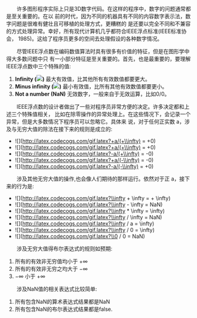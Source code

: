 &emsp;&emsp;许多图形程序实际上只是3D数字代码。在这样的程序中，数字的问题通常都是至关重要的。在以
前的时代，因为不同的机器具有不同的内容数字表示法，数字问题是很难有健壮且可移植的处理方式，更糟糕的
是还要以完全不同和不兼容的方式处理异常。幸好，所有现代计算机几乎都符合IEEE浮点标准(IEEE标准协会，
1985)。这给了程序员更多的空间去处理假设的各种数字情况。

&emsp;&emsp;尽管IEEE浮点数在编码数值算法时具有很多有价值的特征，但是在图形学中得大多数问题中只
有一小部分特征是至关重要的。首先，也是最重要的，要理解IEEE浮点数中三个特殊的值:
 1. __Infinity (![](http://latex.codecogs.com/gif.latex?+\\infty))__ 最大有效值，比其他所有有效数值都要更大。
 2. __Minus infinity (![](http://latex.codecogs.com/gif.latex?-\\infty))__ 最小有效值，比所有其他有效数值都要更小。
 3. __Not a number (NaN)__ 无效数字，一般来自于无效运算，比如0/0。

&emsp;&emsp;IEEE浮点数的设计者做出了一些对程序员非常方便的决定。许多决定都和上述三个特殊值相关，
比如在除零操作的异常处理上。在这些情况下，会记录一个异常，但是大多数情况下程序员可以忽略它。具体来
说，对于任何正实数 a，涉及与无穷大值的除法在接下来的规则是成立的:

- ![](http://latex.codecogs.com/gif.latex?+a/(+\\infty) = +0)
- ![](http://latex.codecogs.com/gif.latex?+a/(+\\infty) = +0)
- ![](http://latex.codecogs.com/gif.latex?-a/(+\\infty) = -0)
- ![](http://latex.codecogs.com/gif.latex?+a/(-\\infty) = -0)
- ![](http://latex.codecogs.com/gif.latex?-a/(-\\infty) = +0)

&emsp;&emsp;涉及其他无穷大值的操作,也会像人们期待的那样运行。依然对于正 a，接下来的行为是:

- ![](http://latex.codecogs.com/gif.latex?\\infty + \\infty = + \infty)
- ![](http://latex.codecogs.com/gif.latex?\\infty - \\infty = NaN)
- ![](http://latex.codecogs.com/gif.latex?\\infty * \\infty = \\infty)
- ![](http://latex.codecogs.com/gif.latex?\\infty / \\infty = NaN)
- ![](http://latex.codecogs.com/gif.latex?\\infty / a = \\infty)
- ![](http://latex.codecogs.com/gif.latex?\\infty / 0 = \\infty)
- ![](http://latex.codecogs.com/gif.latex?\\0 / 0 = NaN)

&emsp;&emsp;涉及无穷大值得布尔表达式的规则如预期:
 1. 所有的有效非无穷值均小于 $+\infty$
 2. 所有的有效非无穷之均大于 $-\infty$
 3. $-\infty$ 小于 $+\infty$

&emsp;&emsp;涉及NaN值的相关表达式比较简单:
 1. 所有包含NaN的算术表达式结果都是NaN
 2. 所有包含NaN的布尔表达式结果都是false.